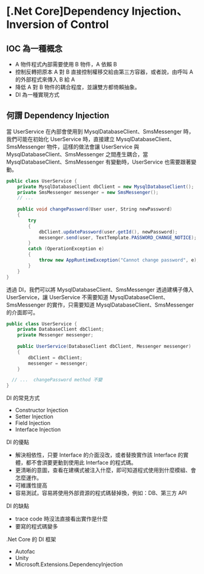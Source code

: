 # [.Net Core]Dependency Injection、Inversion of Control

## IOC 為一種概念  
- A 物件程式內部需要使用 B 物件，A 依賴 B  
- 控制反轉把原本 A 對 B 直接控制權移交給由第三方容器，或者說，由呼叫 A 的外部程式來傳入 B 給 A  
- 降低 A 對 B 物件的耦合程度，並讓雙方都倚賴抽象。  
- DI 為一種實現方式  

## 何謂 Dependency Injection

當 UserService 在內部會使用到 MysqlDatabaseClient、SmsMessenger 時，我們可能在初始化 UserService 時，直接建立 MysqlDatabaseClient、SmsMessenger 物件，這樣的做法會讓 UserService 與 MysqlDatabaseClient、SmsMessenger 之間產生耦合，當 MysqlDatabaseClient、SmsMessenger 有變動時，UserService 也需要跟著變動。  

```csharp
public class UserService { 
    private MysqlDatabaseClient dbClient = new MysqlDatabaseClient(); 
    private SmsMessenger messenger = new SmsMessenger(); 
    // ... 
    
    public void changePassword(User user, String newPassword) 
    { 
        try 
        { 
            dbClient.updatePassword(user.getId(), newPassword); 
            messenger.send(user, TextTemplate.PASSWORD_CHANGE_NOTICE); 
        }
        catch (OperationException e) 
        {
            throw new AppRuntimeException("Cannot change password", e);
        } 
    } 
}
```

透過 DI，我們可以將 MysqlDatabaseClient、SmsMessenger 透過建構子傳入 UserService，讓 UserService 不需要知道 MysqlDatabaseClient、SmsMessenger 的實作，只需要知道 MysqlDatabaseClient、SmsMessenger 的介面即可。  

```csharp
public class UserService { 
    private DatabaseClient dbClient; 
    private Messenger messenger; 
    
    public UserService(DatabaseClient dbClient, Messenger messenger) 
    {
        dbClient = dbClient; 
        messenger = messenger;
    }

  // ...  changePassword method 不變 
}
```

DI 的常見方式  
- Constructor Injection  
- Setter Injection  
- Field Injection  
- Interface Injection  

DI 的優點  
- 解決相依性，只要 Interface 的介面沒改，或者替換實作該 Interface 的實體，都不會須要更動到使用此 Interface 的程式碼。  
- 更清晰的意圖，查看在建構式被注入什麼，即可知道程式使用到什麼模組、會怎麼運作。
- 可維護性提高  
- 容易測試，容易將使用外部資源的程式碼替掉換，例如：DB、第三方 API  

DI 的缺點  
- trace code 時沒法直接看出實作是什麼  
- 要寫的程式碼變多  

.Net Core 的 DI 框架  
- Autofac  
- Unity  
- Microsoft.Extensions.DependencyInjection  
